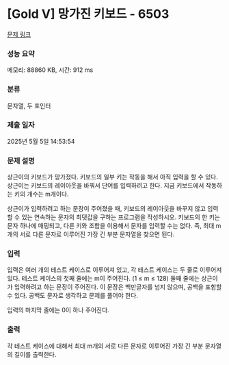 # [Gold V] 망가진 키보드 - 6503 

[문제 링크](https://www.acmicpc.net/problem/6503) 

### 성능 요약

메모리: 88860 KB, 시간: 912 ms

### 분류

문자열, 두 포인터

### 제출 일자

2025년 5월 5일 14:53:54

### 문제 설명

<p>상근이의 키보드가 망가졌다. 키보드의 일부 키는 작동을 해서 아직 입력을 할 수 있다. 상근이는 키보드의 레이아웃을 바꿔서 단어를 입력하려고 한다. 지금 키보드에서 작동하는 키의 개수는 m개이다.</p>

<p>상근이가 입력하려고 하는 문장이 주어졌을 때, 키보드의 레이아웃을 바꾸지 않고 입력할 수 있는 연속하는 문자의 최댓값을 구하는 프로그램을 작성하시오. 키보드의 한 키는 문자 하나에 매핑되고, 다른 키와 조합을 이용해서 문자를 입력할 수는 없다. 즉, 최대 m개의 서로 다른 문자로 이루어진 가장 긴 부분 문자열을 찾으면 된다.</p>

### 입력 

 <p>입력은 여러 개의 테스트 케이스로 이루어져 있고, 각 테스트 케이스는 두 줄로 이루어져 있다. 테스트 케이스의 첫째 줄에는 m이 주어진다. (1 ≤ m ≤ 128) 둘째 줄에는 상근이가 입력하려고 하는 문장이 주어진다. 이 문장은 백만글자를 넘지 않으며, 공백을 포함할 수 있다. 공백도 문자로 생각하고 문제를 풀어야 한다.</p>

<p>입력의 마지막 줄에는 0이 하나 주어진다.</p>

### 출력 

 <p>각 테스트 케이스에 대해서 최대 m개의 서로 다른 문자로 이루어진 가장 긴 부분 문자열의 길이를 출력한다.</p>

